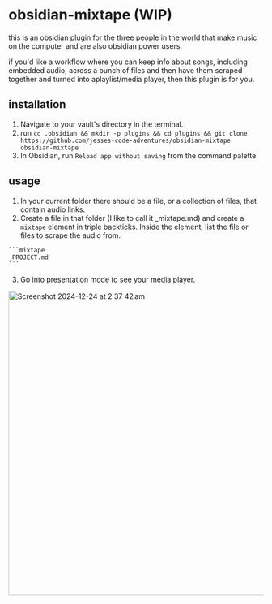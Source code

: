 # obsidian-mixtape (WIP)

this is an obsidian plugin for the three people in the world that make music on the computer and are also obsidian power users.

if you'd like a workflow where you can keep info about songs, including embedded audio, across a bunch of files and then have them scraped together and turned into aplaylist/media player, then this plugin is for you.

## installation

1. Navigate to your vault's directory in the terminal.
2. run `cd .obsidian && mkdir -p plugins && cd plugins && git clone https://github.com/jesses-code-adventures/obsidian-mixtape obsidian-mixtape`
3. In Obsidian, run `Reload app without saving` from the command palette.

## usage

1. In your current folder there should be a file, or a collection of files, that contain audio links.
2. Create a file in that folder (I like to call it \_mixtape.md) and create a `mixtape` element in triple backticks. Inside the element, list the file or files to scrape the audio from.

````text
```mixtape
_PROJECT.md
```
````

3. Go into presentation mode to see your media player.

<img width="600" alt="Screenshot 2024-12-24 at 2 37 42 am" src="https://github.com/user-attachments/assets/136bc2b7-96f5-4d56-93d1-d09b0bed00cf" />
